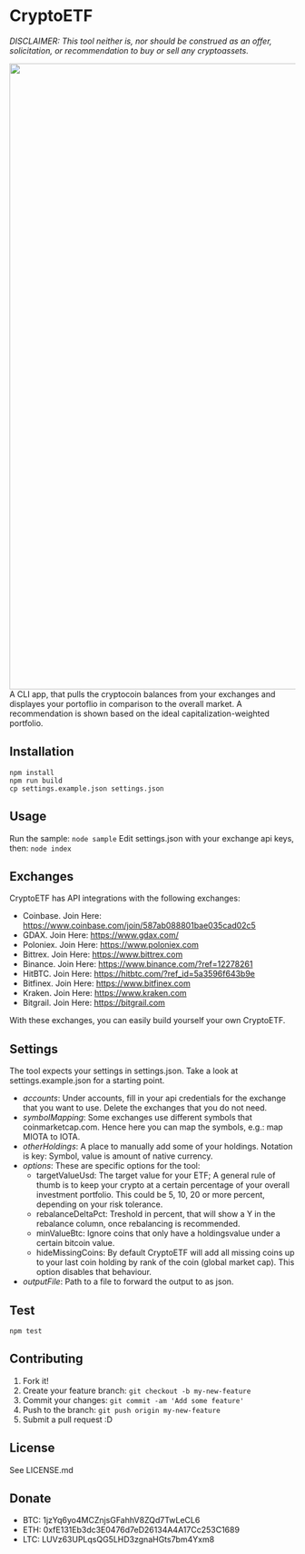 # CryptoETF
*DISCLAIMER: This tool neither is, nor should be construed as an offer, solicitation, or recommendation to buy or sell any cryptoassets.*

<img src="https://raw.githubusercontent.com/benmarten/CryptoETF/static/screenshot.jpg" width="1102">
A CLI app, that pulls the cryptocoin balances from your exchanges and displayes your portoflio in comparison to the overall market. A recommendation is shown based on the ideal capitalization-weighted portfolio.

## Installation
```
npm install
npm run build
cp settings.example.json settings.json
```

## Usage
Run the sample:
`node sample`
Edit settings.json with your exchange api keys, then:
`node index`

## Exchanges
CryptoETF has API integrations with the following exchanges:
- Coinbase. Join Here: https://www.coinbase.com/join/587ab088801bae035cad02c5
- GDAX. Join Here: https://www.gdax.com/
- Poloniex. Join Here: https://www.poloniex.com
- Bittrex. Join Here: https://www.bittrex.com
- Binance. Join Here: https://www.binance.com/?ref=12278261
- HitBTC. Join Here: https://hitbtc.com/?ref_id=5a3596f643b9e
- Bitfinex. Join Here: https://www.bitfinex.com
- Kraken. Join Here: https://www.kraken.com
- Bitgrail. Join Here: https://bitgrail.com

With these exchanges, you can easily build yourself your own CryptoETF.

## Settings
The tool expects your settings in settings.json. Take a look at settings.example.json for a starting point.
- *accounts*: Under accounts, fill in your api credentials for the exchange that you want to use. Delete the exchanges that you do not need.
- *symbolMapping*: Some exchanges use different symbols that coinmarketcap.com. Hence here you can map the symbols, e.g.: map MIOTA to IOTA.
- *otherHoldings*: A place to manually add some of your holdings. Notation is key: Symbol, value is amount of native currency.
- *options*: These are specific options for the tool:
  - targetValueUsd: The target value for your ETF; A general rule of thumb is to keep your crypto at a certain percentage of your overall investment portfolio. This could be 5, 10, 20 or more percent, depending on your risk tolerance.
  - rebalanceDeltaPct: Treshold in percent, that will show a Y in the rebalance column, once rebalancing is recommended.
  - minValueBtc: Ignore coins that only have a holdingsvalue under a certain bitcoin value.
  - hideMissingCoins: By default CryptoETF will add all missing coins up to your last coin holding by rank of the coin (global market cap). This option disables that behaviour.
- *outputFile*: Path to a file to forward the output to as json.

## Test
`npm test`

## Contributing
1. Fork it!
2. Create your feature branch: `git checkout -b my-new-feature`
3. Commit your changes: `git commit -am 'Add some feature'`
4. Push to the branch: `git push origin my-new-feature`
5. Submit a pull request :D

## License
See LICENSE.md

## Donate
- BTC: 1jzYq6yo4MCZnjsGFahhV8ZQd7TwLeCL6
- ETH: 0xfE131Eb3dc3E0476d7eD26134A4A17Cc253C1689
- LTC: LUVz63UPLqsQG5LHD3zgnaHGts7bm4Yxm8
